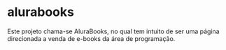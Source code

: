 # alurabooks
Este projeto chama-se AluraBooks, no qual tem intuito de ser uma página direcionada a venda de e-books da área de programação.
